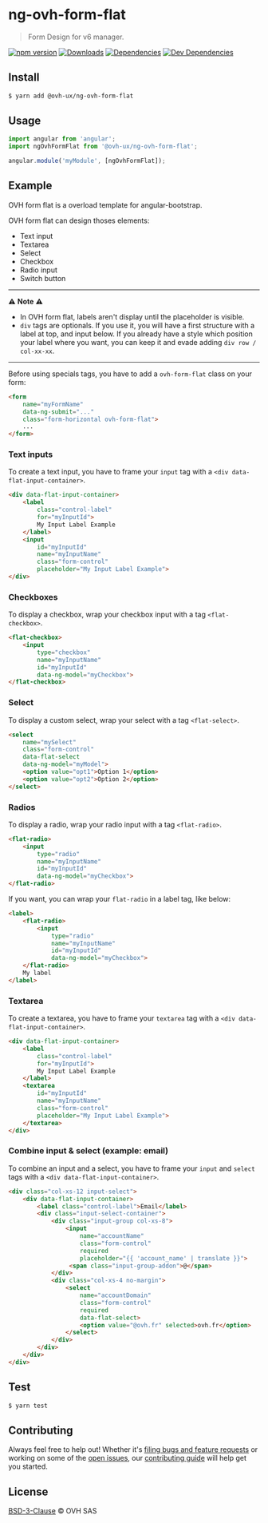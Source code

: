 # ng-ovh-form-flat

> Form Design for v6 manager.

[![npm version](https://badgen.net/npm/v/@ovh-ux/ng-ovh-form-flat)](https://www.npmjs.com/package/@ovh-ux/ng-ovh-form-flat) [![Downloads](https://badgen.net/npm/dt/@ovh-ux/ng-ovh-form-flat)](https://npmjs.com/package/@ovh-ux/ng-ovh-form-flat) [![Dependencies](https://badgen.net/david/dep/ovh/manager/packages/components/ng-ovh-form-flat)](https://npmjs.com/package/@ovh-ux/ng-ovh-form-flat?activeTab=dependencies) [![Dev Dependencies](https://badgen.net/david/dev/ovh/manager/packages/components/ng-ovh-form-flat)](https://npmjs.com/package/@ovh-ux/ng-ovh-form-flat?activeTab=dependencies)

## Install

```sh
$ yarn add @ovh-ux/ng-ovh-form-flat
```

## Usage

```js
import angular from 'angular';
import ngOvhFormFlat from '@ovh-ux/ng-ovh-form-flat';

angular.module('myModule', [ngOvhFormFlat]);
```

## Example

OVH form flat is a overload template for angular-bootstrap.

OVH form flat can design thoses elements:

* Text input
* Textarea
* Select
* Checkbox
* Radio input
* Switch button

---

:warning: **Note** :warning:

* In OVH form flat, labels aren't display until the placeholder is visible.
* `div` tags are optionals. If you use it, you will have a first structure with a label at top, and input below. If you already have a style which position your label where you want, you can keep it and evade adding `div row / col-xx-xx`.

---

Before using specials tags, you have to add a `ovh-form-flat` class on your form:

```html
<form
    name="myFormName"
    data-ng-submit="..."
    class="form-horizontal ovh-form-flat">
    ...
</form>
```

### Text inputs

To create a text input, you have to frame your `input` tag with a `<div data-flat-input-container>`.

```html
<div data-flat-input-container>
    <label
        class="control-label"
        for="myInputId">
        My Input Label Example
    </label>
    <input
        id="myInputId"
        name="myInputName"
        class="form-control"
        placeholder="My Input Label Example">
</div>
```

### Checkboxes

To display a checkbox, wrap your checkbox input with a tag `<flat-checkbox>`.

```html
<flat-checkbox>
    <input
        type="checkbox"
        name="myInputName"
        id="myInputId"
        data-ng-model="myCheckbox">
</flat-checkbox>
```

### Select

To display a custom select, wrap your select with a tag `<flat-select>`.

```html
<select
    name="mySelect"
    class="form-control"
    data-flat-select
    data-ng-model="myModel">
    <option value="opt1">Option 1</option>
    <option value="opt2">Option 2</option>
</select>
```


### Radios

To display a radio, wrap your radio input with a tag `<flat-radio>`.

```html
<flat-radio>
    <input
        type="radio"
        name="myInputName"
        id="myInputId"
        data-ng-model="myCheckbox">
</flat-radio>
```

If you want, you can wrap your `flat-radio` in a label tag, like below:

```html
<label>
    <flat-radio>
        <input
            type="radio"
            name="myInputName"
            id="myInputId"
            data-ng-model="myCheckbox">
    </flat-radio>
    My label
</label>
```

### Textarea

To create a textarea, you have to frame your `textarea` tag with a `<div data-flat-input-container>`.

```html
<div data-flat-input-container>
    <label
        class="control-label"
        for="myInputId">
        My Input Label Example
    </label>
    <textarea
        id="myInputId"
        name="myInputName"
        class="form-control"
        placeholder="My Input Label Example">
    </textarea>
</div>
```

### Combine input & select (example: email)

To combine an input and a select, you have to frame your `input` and `select` tags with a `<div data-flat-input-container>`.

```html
<div class="col-xs-12 input-select">
    <div data-flat-input-container>
        <label class="control-label">Email</label>
        <div class="input-select-container">
            <div class="input-group col-xs-8">
                <input
                    name="accountName"
                    class="form-control"
                    required
                    placeholder="{{ 'account_name' | translate }}">
                 <span class="input-group-addon">@</span>
            </div>
            <div class="col-xs-4 no-margin">
                <select
                    name="accountDomain"
                    class="form-control"
                    required
                    data-flat-select>
                    <option value="@ovh.fr" selected>ovh.fr</option>
                </select>
            </div>
        </div>
    </div>
</div>
```

## Test

```sh
$ yarn test
```

## Contributing

Always feel free to help out! Whether it's [filing bugs and feature requests](https://github.com/ovh/manager/issues/new) or working on some of the [open issues](https://github.com/ovh/manager/issues), our [contributing guide](https://github.com/ovh/manager/blob/master/CONTRIBUTING.md) will help get you started.

## License

[BSD-3-Clause](LICENSE) © OVH SAS
